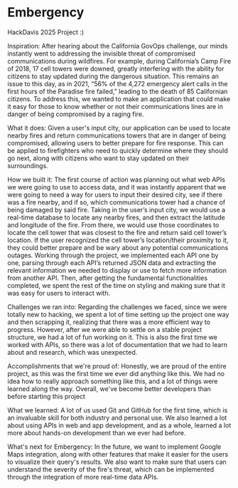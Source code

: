 # Embergency
HackDavis 2025 Project :)

Inspiration:
After hearing about the California GovOps challenge, our minds instantly went to addressing the invisible threat of compromised communications during wildfires. For example, during California’s Camp Fire of 2018, 17 cell towers were downed, greatly interfering with the ability for citizens to stay updated during the dangerous situation. This remains an issue to this day, as in 2021, “56% of the 4,272 emergency alert calls in the first hours of the Paradise fire failed,” leading to the death of 85 Californian citizens. To address this, we wanted to make an application that could make it easy for those to know whether or not their communications lines are in danger of being compromised by a raging fire.

What it does:
Given a user's input city, our application can be used to locate nearby fires and return communications towers that are in danger of being compromised, allowing users to better prepare for fire response. This can be applied to firefighters who need to quickly determine where they should go next, along with citizens who want to stay updated on their surroundings.

How we built it:
The first course of action was planning out what web APIs we were going to use to access data, and it was instantly apparent that we were going to need a way for users to input their desired city, see if there was a fire nearby, and if so, which communications tower had a chance of being damaged by said fire. Taking in the user’s input city, we would use a real-time database to locate any nearby fires, and then extract the latitude and longitude of the fire. From there, we would use those coordinates to locate the cell tower that was closest to the fire and return said cell tower’s location. If the user recognized the cell tower’s location/their proximity to it, they could better prepare and be wary about any potential communications outages. Working through the project, we implemented each API one by one, parsing through each API’s returned JSON data and extracting the relevant information we needed to display or use to fetch more information from another API. Then, after getting the fundamental functionalities completed, we spent the rest of the time on styling and making sure that it was easy for users to interact with.

Challenges we ran into:
Regarding the challenges we faced, since we were totally new to hacking, we spent a lot of time setting up the project one way and then scrapping it, realizing that there was a more efficient way to progress. However, after we were able to settle on a stable project structure, we had a lot of fun working on it. This is also the first time we worked with APIs, so there was a lot of documentation that we had to learn about and research, which was unexpected.

Accomplishments that we're proud of:
Honestly, we are proud of the entire project, as this was the first time we ever did anything like this. We had no idea how to really approach something like this, and a lot of things were learned along the way. Overall, we've become better developers than before starting this project

What we learned:
A lot of us used Git and GitHub for the first time, which is an invaluable skill for both industry and personal use. We also learned a lot about using APIs in web and app development, and as a whole, learned a lot more about hands-on development than we ever had before.

What's next for Embergency:
In the future, we want to implement Google Maps integration, along with other features that make it easier for the users to visualize their query's results. We also want to make sure that users can understand the severity of the fire's threat, which can be implemented through the integration of more real-time data APIs.

